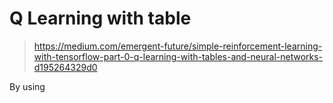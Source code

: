 # Q Learning with table

> https://medium.com/emergent-future/simple-reinforcement-learning-with-tensorflow-part-0-q-learning-with-tables-and-neural-networks-d195264329d0

By using 